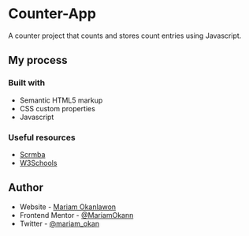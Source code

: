 # Counter-App
A counter project  that counts and stores count entries using Javascript.


## My process

### Built with

- Semantic HTML5 markup
- CSS custom properties
- Javascript

### Useful resources

- [Scrmba](https://www.scrimba.com) 
- [W3Schools](https://www.w3schools.com) 

## Author

- Website - [Mariam Okanlawon](https://mariamokann.github.io/MariamOkann/)
- Frontend Mentor - [@MariamOkann](https://www.frontendmentor.io/profile/MariamOkann)
- Twitter - [@mariam_okan](https://www.twitter.com/mariam_okan)

